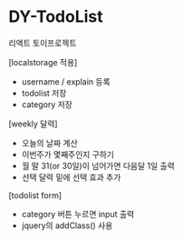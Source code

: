 # DY-TodoList
리액트 토이프로젝트 

[localstorage 적용]
- username / explain 등록
- todolist 저장
- category 저장

[weekly 달력]
- 오늘의 날짜 계산
- 이번주가 몇째주인지 구하기
- 월 말 31(or 30일)이 넘어가면 다음달 1일 출력
- 선택 달력 밑에 선택 효과 추가 

[todolist form]
- category 버튼 누르면 input 출력
- jquery의 addClass() 사용



